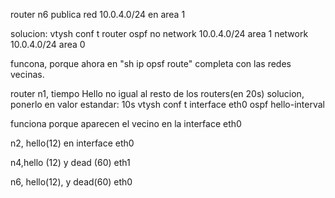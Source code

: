 router n6 publica red 10.0.4.0/24 en area 1

solucion:
vtysh
conf t
router ospf
no network 10.0.4.0/24 area 1
network 10.0.4.0/24 area 0

funcona, porque ahora en "sh ip opsf route" completa con las redes vecinas.

router n1, tiempo Hello no igual al resto de los routers(en 20s)
solucion, ponerlo en valor estandar: 10s
vtysh
conf t
interface eth0
ospf hello-interval

funciona porque aparecen el vecino en la interface eth0


n2, hello(12) en interface eth0

n4,hello (12) y dead (60) eth1

n6, hello(12), y dead(60) eth0
